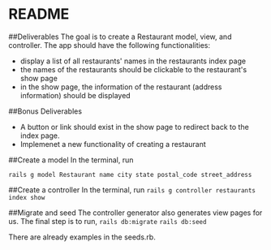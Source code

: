 # README

##Deliverables
The goal is to create a Restaurant model, view, and controller. The app should have the following functionalities:
* display a list of all restaurants' names in the restaurants index page
* the names of the restaurants should be clickable to the restaurant's show page
* in the show page, the information of the restaurant (address information) should be displayed

##Bonus Deliverables 
* A button or link should exist in the show page to redirect back to the index page.
* Implemenet a new functionality of creating a restaurant

##Create a model
In the terminal, run

`rails g model Restaurant name city state postal_code street_address`

##Create a controller
In the terminal, run
`rails g controller restaurants index show`

##Migrate and seed
The controller generator also generates view pages for us. The final step is to run,
`rails db:migrate`
`rails db:seed`

There are already examples in the seeds.rb. 